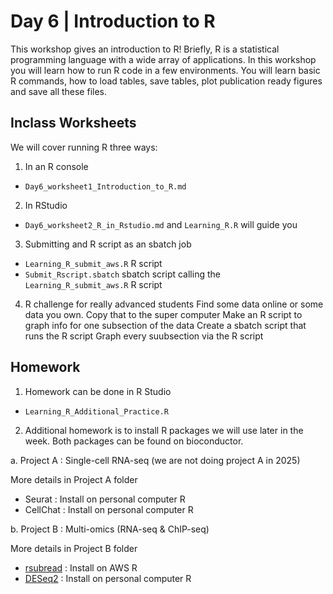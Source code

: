 # Day 6 | Introduction to R

This workshop gives an introduction to R! Briefly, R is a statistical programming language with a wide array of applications. In this workshop you will learn how to run R code in a few environments. You will learn basic R commands, how to load tables, save tables, plot publication ready figures and save all these files.

## Inclass Worksheets

We will cover running R three ways:

1. In an R console

- `Day6_worksheet1_Introduction_to_R.md`  

2. In RStudio 

- `Day6_worksheet2_R_in_Rstudio.md` and `Learning_R.R` will guide you

3. Submitting and R script as an sbatch job

- `Learning_R_submit_aws.R` R script
- `Submit_Rscript.sbatch` sbatch script calling the `Learning_R_submit_aws.R` R script

4. R challenge for really advanced students
   Find some data online or some data you own.
   Copy that to the super computer
   Make an R script to graph info for one subsection of the data
   Create a sbatch script that runs the R script
   Graph every suubsection via the R script
   

## Homework

1. Homework can be done in R Studio

- `Learning_R_Additional_Practice.R`

2. Additional homework is to install R packages we will use later in the week. Both packages can be found on bioconductor.

a. Project A : Single-cell RNA-seq (we are not doing project A in 2025)

More details in Project A folder 

- Seurat : Install on personal computer R
- CellChat : Install on	personal computer R

b. Project B : Multi-omics (RNA-seq & ChIP-seq)

More details in Project B folder

- [rsubread](https://bioconductor.org/packages/release/bioc/html/Rsubread.html) : Install on AWS R
- [DESeq2](https://bioconductor.org/packages/release/bioc/html/DESeq2.html) : Install on personal computer R

